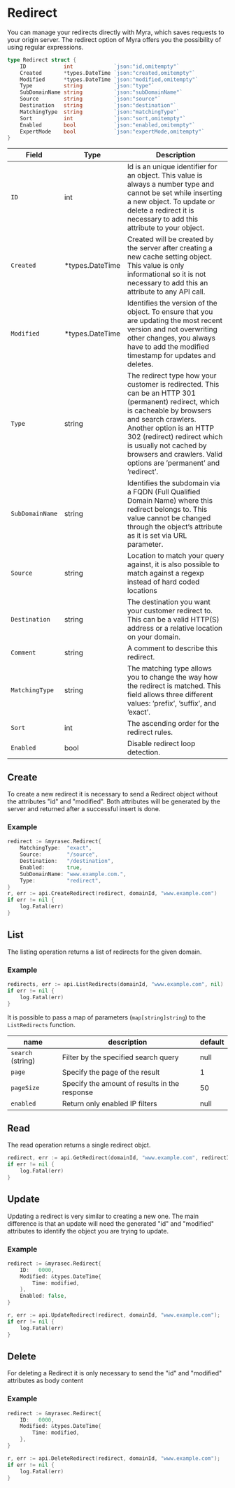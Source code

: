 # Redirect
You can manage your redirects directly with Myra, which saves requests to your origin server. The redirect option of Myra offers you the possibility of using regular expressions.

```go
type Redirect struct {
	ID            int             `json:"id,omitempty"`
	Created       *types.DateTime `json:"created,omitempty"`
	Modified      *types.DateTime `json:"modified,omitempty"`
	Type          string          `json:"type"`
	SubDomainName string          `json:"subDomainName"`
	Source        string          `json:"source"`
	Destination   string          `json:"destination"`
	MatchingType  string          `json:"matchingType"`
	Sort          int             `json:"sort,omitempty"`
	Enabled       bool            `json:"enabled,omitempty"`
    ExpertMode    bool            `json:"expertMode,omitempty"`
}
```

| Field | Type | Description|
|---|---|---|
| `ID` | int | Id is an unique identifier for an object. This value is always a number type and cannot be set while inserting a new object. To update or delete a redirect it is necessary to add this attribute to your object. |
| `Created` | *types.DateTime | Created will be created by the server after creating a new cache setting object. This value is only informational so it is not necessary to add this an attribute to any API call. |
| `Modified` | *types.DateTime | Identifies the version of the object. To ensure that you are updating the most recent version and not overwriting other changes, you always have to add the modified timestamp for updates and deletes. |
| `Type` | string | The redirect type how your customer is redirected. This can be an HTTP 301 (permanent) redirect, which is cacheable by browsers and search crawlers. Another option is an HTTP 302 (redirect) redirect which is usually not cached by browsers and crawlers. Valid options are ’permanent’ and ’redirect’. |
| `SubDomainName` | string | Identifies the subdomain via a FQDN (Full Qualified Domain Name) where this redirect belongs to. This value cannot be changed through the object’s attribute as it is set via URL parameter. |
| `Source` | string | Location to match your query against, it is also possible to match against a regexp instead of hard coded locations |
| `Destination` | string | The destination you want your customer redirect to. This can be a valid HTTP(S) address or a relative location on your domain. |
| `Comment` | string | A comment to describe this redirect. |
| `MatchingType` | string | The matching type allows you to change the way how the redirect is matched. This field allows three different values: ’prefix’, ’suffix’, and ’exact’. |
| `Sort` | int | The ascending order for the redirect rules. |
| `Enabled` | bool | Disable redirect loop detection. |


## Create
To create a new redirect it is necessary to send a Redirect object without the attributes "id" and "modified". Both attributes will be generated by the server and returned after a successful insert is done.

### Example
```go
redirect := &myrasec.Redirect{
    MatchingType:  "exact",
    Source:        "/source",
    Destination:   "/destination",
    Enabled:       true,
    SubDomainName: "www.example.com.",
    Type:          "redirect",
}
r, err := api.CreateRedirect(redirect, domainId, "www.example.com")
if err != nil {
    log.Fatal(err)
}
```


## List
The listing operation returns a list of redirects for the given domain.

### Example
```go
redirects, err := api.ListRedirects(domainId, "www.example.com", nil)
if err != nil {
    log.Fatal(err)
}
```

It is possible to pass a map of parameters (`map[string]string`) to the `ListRedirects` function.

| name | description | default |
|---|---|---|
| `search` (string) | Filter by the specified search query | null |
| `page` | Specify the page of the result | 1 |
| `pageSize` | Specify the amount of results in the response | 50 |
| `enabled` | Return only enabled IP filters | null |

## Read
The read operation returns a single redirect objct.
```go
redirect, err := api.GetRedirect(domainId, "www.example.com", redirectId)
if err != nil {
    log.Fatal(err)
}
```

## Update
Updating a redirect is very similar to creating a new one. The main difference is that an update will need the generated "id" and "modified" attributes to identify the object you are trying to update.

### Example
```go
redirect := &myrasec.Redirect{
    ID:   0000,
    Modified: &types.DateTime{
        Time: modified,
    },
    Enabled: false,
}

r, err := api.UpdateRedirect(redirect, domainId, "www.example.com");
if err != nil {
    log.Fatal(err)
}
```


## Delete
For deleting a Redirect it is only necessary to send the "id" and "modified" attributes as body content

### Example
```go
redirect := &myrasec.Redirect{
    ID:   0000,
    Modified: &types.DateTime{
        Time: modified,
    },
}

r, err := api.DeleteRedirect(redirect, domainId, "www.example.com");
if err != nil {
    log.Fatal(err)
}
```